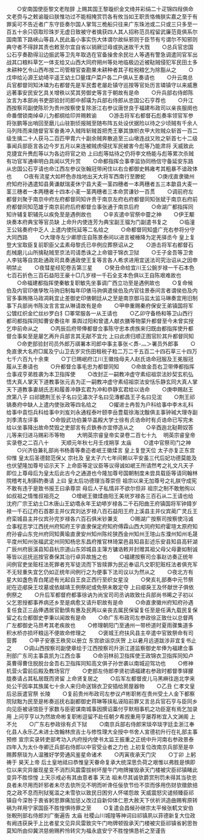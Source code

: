 <!-- { "loadSidebar": true } -->
　　○安南国使臣黎文老陛辞  上赐其国王黎璇织金文绮并彩绢二十疋锦四叚俱命文老赍与之敕谕璇曰朕惟功过不能相掩赏罚各有攸当如王职贡恪脩朕实嘉之至于有罪奚可不告近者广东守臣奏尔国人掌驾三桅船只往来广东珠池或二只或三只多至一百五十余只窃取珍珠岁无虚日致被守者擒获四人其人招称范员程留武廉范竟俱系尔国南策下路峡山等县人民此虽小事实伤大体谓尔故纵邪则于臣节有亏谓尔不知邪则典守者不得辞其责也敕至尔宜自省以销厥愆毋或执迷故干大戮
　　○总兵官忠国公石亨奏勘得沿边振武等卫先年取选在官备操舍余民壮人等遇有警急调遣同官军出战其口粮料草乞一体支给又山西大同府朔州等处地临极边近被鞑贼侵犯军民田土多未耕种乞令山西布按二司管粮官查勘果未耕种者其子粒税粮乞为除豁从之
　　○戊申给沁源王幼埼平遥王幼土□量煤户菜户各二户俱从王奏请也
　　○升云南总兵官都督同知沐璘为右都督先是军民耆老屡赴镇守巡按等官处历言璘镇守以来威惠远著事安民安乞具关增秩以奖其劳御史等言于朝故有是命
　　○升兵部右侍郎陈汝言为本部尚书吏部验封司郎中郝璜为兵部右侍郎从忠国公石亨荐也
　　○升江西按察司副使陈玠为贵州按察使复除浙江右参议唐世良于福建布政司以亲丧服阕也  命番僧锁南绰卓儿为都纲给印并赐敕谕
　　○游击将军右都督石彪奏率领官军参将张鹏等出哨回至磨儿山驻劄侦报贼至随布阵五处设伏据险以待之少顷贼有千余人马列阵而来随督官军奋勇冲入贼阵斩贼首把秃王搴其旗帜衣甲大败贼众斩首一百二级生擒二十人获马二百匹甲胄六十副余贼奔散追至三山墩连战又败之斩首七十二级事闻兵部臣言各边今岁五月以来连被贼虏侵扰军民被害今彪等乃能肃将  天威致此克捷宜升赉彪等以为各边将官之劝  上曰彪等姑待之仍将李文杨能与彪等累次杀贼有功官军通审明白具闻以凭升赏
　　○命都指挥佥事李监协同杨信守备延安东路从忠国公石亨请也命江西左参议张翰冠带闲住以右佥都御史韩雍考其粗暴不谙政体也
　　○夜有流星大如杯色赤烛地出天大将军西南行至滕蛇
　　○庚戌直隶徽州府知府孙遇遣知县黄谦献瑞麦休宁县大麦一茎四穗者一本两穗者五三本歙县大麦一茎三穗者一本两穗者十四本小麦一茎两穗者三本命赏谦钞一百贯
　　○调前府左都督刘聚于南京中府左府都督同知许贵于南京左府右府都督同知张斌于南京右府前府都督同知范雄于南京前府后府都督佥事张通于南京后府
　　○命湖广都指挥同知许辅复职辅先以疾免至是遇例故也
　　○辛亥遣中官祭中霤之神
　　○伊王颙炔奏本府典宝等官员缺  上命升内使连芳为典宝副王骝为门副遣书复之
　　○临潼王公铭奏府中乏人  上遣内使阮延等二名给之
　　○命都督同知盛广充右参将分守大同西路
　　○大理寺左少卿廖庄自陈景泰间以进言被棰降为定羌驿丞今  皇上复登大宝取臣复前职臣父孟素母黎氏已卒例应葬祭诏从之
　　○游击将军右都督石彪械磨儿山所擒鞑贼至京法司请悉诛之上命锢于锦衣卫狱
　　○壬子金吾等卫舍人李铭等自宫赴通政司具奏通政使王复等言各人希求进用宜送法司究治诏从之因申明禁止
　　○夜彗星经犯卷舌第三星
　　○癸丑命给宜川王公鋺岁禄一千石本色七百石折色三百石益阳王豪十□几岁禄一千石全支本色俱以王自陈艰难故也
　　○命福建都指挥使秦敏复职敏先坐事调广西立功至是遇例故也
　　○复命候伯及内官印俵孳牧马驹旧制每年印俵马驹俱遣侯伯及内官往景泰间言者谓侯伯及内官多事贿赂马政凋耗宜止差御史印俵朝廷从之至是南京御马监太监马琳奏宜用旧制事下兵部尚书陈汝言言宜从琳请故有是命
　　○甲申重赐秦府保安王弟镇国将军公镀红织金纻丝纱罗白犭□睪常服各一从王请也
　　○乙卯守备杨和等卫山西行都司都指挥同知曹安奏往年  乘舆过阳和曾遣人献衣膳等物蒙升都督至今未曾实授乞申前命从之
　　○丙辰后府带俸都督佥事陈守忠本虏族来归既由都指挥使升都督佥事矣至是屡乞再升兵部言其无猒不宜允  上曰此虏归顺正图官阶其升都督同知
　　○命吏部验封司员外郎万祺署本司郎中事主事张＜馵-灬＞署员外郎事
　　○免直隶大名府□属及宁山卫去岁灾伤田租税子粒二万二千五百二十四石草三十四万七千六百九十余束
　　○丁巳赐岷府江川王徽烛母夫人赵氏诰命冠服及王冕服冠履从王奏请也
　　○升都督佥事毛忠为都督同知
　　○命故金吾右卫带俸都指挥佥事戎亨弟胜袭为本卫指挥使
　　○改封正一嗣教冲虚守素绍祖崇法妙契玄机弘悟大真人掌天下道教事张元吉为正一嗣教冲虚守素绍祖崇法安恬乐静玄同大真人掌天下道教事妻胡氏志和履善冲静玄君为冲和恭静玄君给以诰命
　　○庚申赐赵王庶第八子  曰祁鏓荆王长子名曰见潚次子名曰见漙都昌王子名曰见浤
　　○荆王祁镐奏府中缺人上遣内使张政等四名给之
　　○擢进士冉哲为户科给事中李木礼科给事中袁恺兵科给事中刘岌刘永通程泰叶颐李岳豊载徐海沈黻俱主事钟珹大理寺副刘季清左评事
　　○命毁武功伯兼华盖殿大学士徐有贞诰命时有贞诰命已写完未给以坐事降出故命焚毁之吏部言有贞鉄券亦宜停造从之
　　○辛酉迤北鞑靼奴答儿等来归进马赐彩币等物
　　大明英宗睿皇帝实录卷二百七十九
　明英宗睿皇帝实录卷之二百八十
　　天顺元年秋七月壬戌朔享  太庙
　　○遣中官祭司门之神
　　○兴济伯兼礼部尚书杨善等奏迩者岷王徽煣言  皇上复登天位  太子亦复正东宫仰惟  皇太后圣德懿范保乂  宗社及  皇太子六七年间赖以平安虽三代后妃功德莫能及也伏望隆加尊号诏示天下  上命臣等定议臣等议得诚如岷王所请然考之礼文凡天子即位上尊母后为皇太后此古今之通道也今隆加尊号国朝制度未尝具载臣等请同翰林院稽考礼制斟酌奏请  上曰  皇太后功德理当尊崇但  祖宗以来无加尊号之礼朕守成宪不敢有违于是致书报王曰承尊崇  母后人子私情非不欲尔但非  祖宗之制不敢勉徇以如叔祖之情惟叔祖亮之
　　○增岷王徽煣曲阳王美垙岁禄各三百石从二王请也给沈府广宗王幼土□木唐山王幼墧永年王幼塨岁禄各二千石阳曲王府镇国将军钟鍏岁禄一千石辽府石首郡主并仪宾刘达岁禄八百石益阳王府上溪县主并仪宾蔺广灵丘王府栾城县主并仪宾孙完岁禄各六百石俱米钞兼支
　　○赐湖广按察司按察使冯诚佥事程志学江西抚州府知府王宇直隶保定府知府傅霖山西大同府知府霍瑄太原府知府孙睿山东兖州府同知黄瑜直隶安州知州陈纶狭西金州知州王瑄山东濮州知州毛晟平度州知州张福武定州同知杨忠东昌府推官林琦棠邑县知县彭述乐安县知县高轩湖广辰州府辰溪县知县杭宗道山东郊城县主簿方镛诰敕并封赠其祖父母父母妻如制诚等皆以巡抚巡按官奏保其治行卓异故旌之也
　　○福建按察司佥事赵访奏正统年间例官吏坐赃枉法死罪者充军徒流而下皆赎罪为民近奉诏凡文职犯赃枉法者俱充军不无轻重失宜乞仍如正统年间例行之为便事下法司议以为然从之
　　○夜北方有星大如盏色青白尾迹有光起自王良正西行至织女星没
　　○癸亥礼部奏中元节祭祀在迩郕戾王坟墓或依越靖王例祭祀或免祭未敢定夺  上曰郕戾王及怀献世子俱依例祭之
　　○升后军都督府都事徐讷为尚宝司司丞讷故致仕兵部尚书晞之子初以父乞恩授都事养病还乡至是病愈又请升职故有是命
　　○命直隶徽州府知府孙遇复任食正三品俸遇居官勤慎有惠及民两以亲丧去属民保留复任至是任满九载民复保留之右佥都御史李秉以闻故有是命
　　○命广东布政司左参政徐正致仕以总督两广左都御史马昂考其老疾故也
　　○修理朝阳门至通州一带桥道时夏雨骤集道多积水桥亦损坏粮运不便故命修理之
　　○褒城王府扶风县主卒遣中官致祭命有司营葬
　　○甲子安塞王秩炅以册立  东宫欲诣京庆贺  上以暑月远道跋涉非宜复书止之
　　○调山西按察司副使章绘于江西按察司升浙江道监察御史牟俸为福建佥事刑部广东司主事袁凯为江西佥事
　　○命羽林前卫指挥使王政锦衣卫指挥同知卢英曹得曹住脱脱台金吾右卫指挥同知高文俱子孙世袭以南城迎驾功也
　　○修神机营火雷前后殿及教场官厅
　　○吏部左侍郎李贤初谪福建右参政时都督季铎朦胧奏请占其私居既而贤留  上命贤复居之
　　○后军左都督皮儿马黑麻往迤北孛来处公干因率其族属七十余人来归命送锦衣卫安插给房屋器物
　　○乙丑  仁孝文皇后忌辰遣官祭  长陵
　　○复前贵州布政司左参议卢彬职彬在贵州受土人金下都察院狱黜为民至是彬奏巡抚右副都御史蒋琳等挟私诬陷前罪又言总兵官石亨与臣同乡向见臣被诬馆臣于家数与臣密谋南城事因撰诏藁付亨默相事机之功臣寔有焉乞加录用  上问亨亨以为然故命彬复职彬逗留不赴任朝夕希觊重用亨屡荐彬宜入文渊阁  上不允
　　○广东右参政徐有贞下狱
　　○南京兵部右侍郎宋琰卒琰字廷圭浙江奉化县人永乐乙未进士改翰林庶吉士与修性理大全授中书舍人宣德初升行在礼部主事预修  宣宗实录转吏部考功入内府授内使书太监王振重之正统中升河南右参政景泰四年入为太仆寺卿迁兵部右侍郎以中官受业者之力也  上初复位改南京兵部至是卒赐葬祭琰为人温雅好学旁通风鉴星命诸术
　　○丙寅夜承天门灾
　　○丁卯  上躬祷于  昊天上帝  后土皇地祗曰恭惟皇天眷命复承大统深思负荷之艰惟以弗胜是惧即位以来灾异屡现星变不消烈风震雷拔树坏屋午门吻牌摧毁承天门楼被灾臣祁镇睹此变异不胜惊惶  上天示戒必有其由意者事  天法  祖未尽其诚欤爵赏刑罚未得其当欤忠良者未尽用而奸邪者未尽去欤所见不明而听谗任佞欤节俭不崇而侈用伤财欤徵歛掊克之政不息而刑狱冤滥之未雪欤以致民日困穷人怀嗟怨故  天威震怒灾谴频臻臣祁镇自今深咎于衷省躬思罪痛加惩乂改过自新仰体仁恩大赦天下伏祈洪造曲赐宥原转祸为祥用宁家国臣不胜惶惧待罪之至
　　○复遣会昌候孙继宗太平候张軏文安伯张輗刑部右侍郎刘广衡遍告  太庙  社稷山川城隍等神词曰祁镇夙以菲德新复大位政有阙违获戾于上比者星文见异风雷致灾午门吻牌顿毁承天门楼被灾臣祁镇省躬思咎莫知所由仰冀洪慈俯赐矜怜转灾为福永底安宁不胜惶惧恳祈之至谨告
